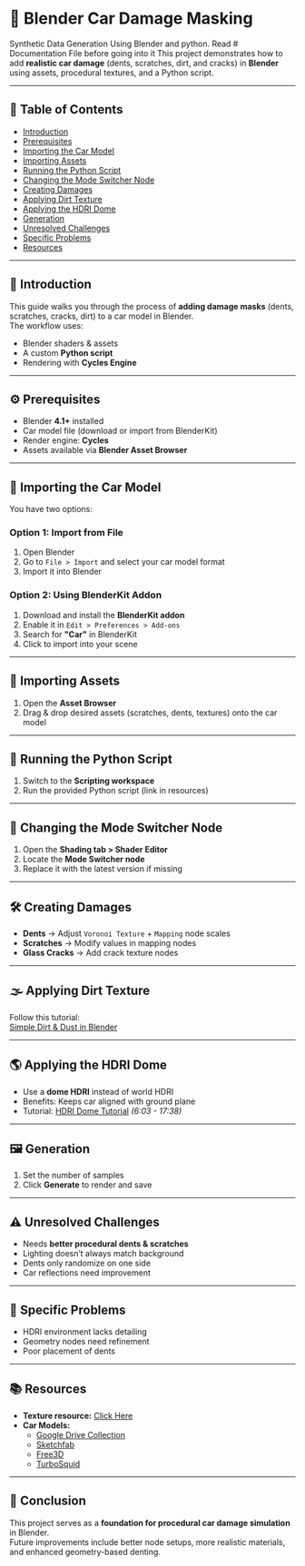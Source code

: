 # 🚗 Blender Car Damage Masking
Synthetic Data Generation Using Blender and python. Read # Documentation File before going into it
This project demonstrates how to add **realistic car damage** (dents, scratches, dirt, and cracks) in **Blender** using assets, procedural textures, and a Python script.

---

## 📌 Table of Contents
- [Introduction](#introduction)
- [Prerequisites](#prerequisites)
- [Importing the Car Model](#importing-the-car-model)
- [Importing Assets](#importing-assets)
- [Running the Python Script](#running-the-python-script)
- [Changing the Mode Switcher Node](#changing-the-mode-switcher-node)
- [Creating Damages](#creating-damages)
- [Applying Dirt Texture](#applying-dirt-texture)
- [Applying the HDRI Dome](#applying-the-hdri-dome)
- [Generation](#generation)
- [Unresolved Challenges](#unresolved-challenges)
- [Specific Problems](#specific-problems)
- [Resources](#resources)

---

## 📖 Introduction
This guide walks you through the process of **adding damage masks** (dents, scratches, cracks, dirt) to a car model in Blender.  
The workflow uses:
- Blender shaders & assets  
- A custom **Python script**  
- Rendering with **Cycles Engine**

---

## ⚙️ Prerequisites
- Blender **4.1+** installed  
- Car model file (download or import from BlenderKit)  
- Render engine: **Cycles**  
- Assets available via **Blender Asset Browser**  

---

## 🚙 Importing the Car Model
You have two options:

### **Option 1: Import from File**
1. Open Blender  
2. Go to `File > Import` and select your car model format  
3. Import it into Blender  

### **Option 2: Using BlenderKit Addon**
1. Download and install the **BlenderKit addon**  
2. Enable it in `Edit > Preferences > Add-ons`  
3. Search for **"Car"** in BlenderKit  
4. Click to import into your scene  

---

## 🎨 Importing Assets
1. Open the **Asset Browser**  
2. Drag & drop desired assets (scratches, dents, textures) onto the car model  

---

## 🐍 Running the Python Script
1. Switch to the **Scripting workspace**  
2. Run the provided Python script (link in resources)  

---

## 🔄 Changing the Mode Switcher Node
1. Open the **Shading tab > Shader Editor**  
2. Locate the **Mode Switcher node**  
3. Replace it with the latest version if missing  

---

## 🛠️ Creating Damages
- **Dents** → Adjust `Voronoi Texture` + `Mapping` node scales  
- **Scratches** → Modify values in mapping nodes  
- **Glass Cracks** → Add crack texture nodes  

---

## 🌫 Applying Dirt Texture
Follow this tutorial:  
[Simple Dirt & Dust in Blender](https://www.youtube.com/watch?v=example) 

---

## 🌎 Applying the HDRI Dome
- Use a **dome HDRI** instead of world HDRI  
- Benefits: Keeps car aligned with ground plane  
- Tutorial: [HDRI Dome Tutorial](https://www.youtube.com/watch?v=example&t=363) *(6:03 - 17:38)*  

---

## 🖼️ Generation
1. Set the number of samples  
2. Click **Generate** to render and save  

---

## ⚠️ Unresolved Challenges
- Needs **better procedural dents & scratches**  
- Lighting doesn’t always match background  
- Dents only randomize on one side  
- Car reflections need improvement  

---

## 🐞 Specific Problems
- HDRI environment lacks detailing  
- Geometry nodes need refinement  
- Poor placement of dents  

---

## 📚 Resources
- **Texture resource:** [Click Here](#)  
- **Car Models:**  
  - [Google Drive Collection](https://drive.google.com/drive/folders/1pdVvE4Iy5UDwf-opVEpgLbMOX85w-kB3?usp=drive_link)  
  - [Sketchfab](https://sketchfab.com/categories/cars-vehicles)  
  - [Free3D](https://free3d.com/3d-models/vehicles)  
  - [TurboSquid](https://www.turbosquid.com/3d-model/free/car)  

---

## 🏁 Conclusion
This project serves as a **foundation for procedural car damage simulation** in Blender.  
Future improvements include better node setups, more realistic materials, and enhanced geometry-based denting.  
